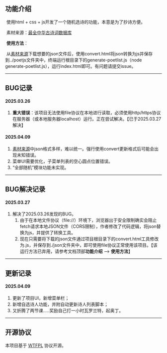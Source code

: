 ## 功能介绍

​	使用html + css + js开发了一个随机选诗的功能，本意是为了抄诗方便。

​	素材来源：[最全中华古诗词数据库](https://github.com/luoluo13/chinese-poetry)

​	**使用方法**：

​		从[素材来源](https://github.com/luoluo13/chinese-poetry)下载想要的json文件后，使用convert.html将json转换为js并保存到../poetjs文件夹中，终端运行根目录下的generate-poetlist.js（node generate-poetlist.js），运行index.html即可。有问题请提交issue。

---

## BUG记录

#### 	2025.03.26

1. **重大错误**：该项目无法使用file协议在本地进行读取，必须使用http/https协议在服务器（或本地服务器localhost）运行。正在尝试解决。【已于2025.03.27解决】

#### 2025.04.09

1. [素材来源](https://github.com/luoluo13/chinese-poetry)中json格式多样，难以统一。强行使用convert更新格式后可能会出现未知错误。
1. 菜单UI需要优化，子菜单列表的空心圆点位置错误。
1. “全部随机”模块功能未实现。

---

## BUG解决记录

#### 2025.03.27

1. 解决了2025.03.26发现的BUG。
   1. 由于在本地文件协议（file://）环境下，浏览器出于安全限制确实会阻止fetch请求本地JSON文件（CORS限制），作者修改了代码逻辑，将json替换为js，并提供了转换工具。
   2. 现在只需要将下载的json文件通过项目根目录下的convert.html工具修改为.js，并保存到./json文件夹中，即可使用file协议正常使用该项目。【该运行方法已弃用，请参考文档顶部**功能介绍** --> **使用方法**】

---

## 更新记录

#### 2025.04.09

1. 更新了项目UI，新增菜单栏；
1. 新增自选诗人功能，并附自动更新诗人列表脚本；
1. 又折腾了两节课.....奖励自己打一小时瓦罗兰特，起奥丁。

---

## 开源协议

本项目基于 [WTFPL](https://en.wikipedia.org/wiki/WTFPL) 协议开源。
